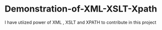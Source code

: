 # Demonstration-of-XML-XSLT-Xpath
I have utiized power of XML , XSLT and XPATH to contribute in this project 

